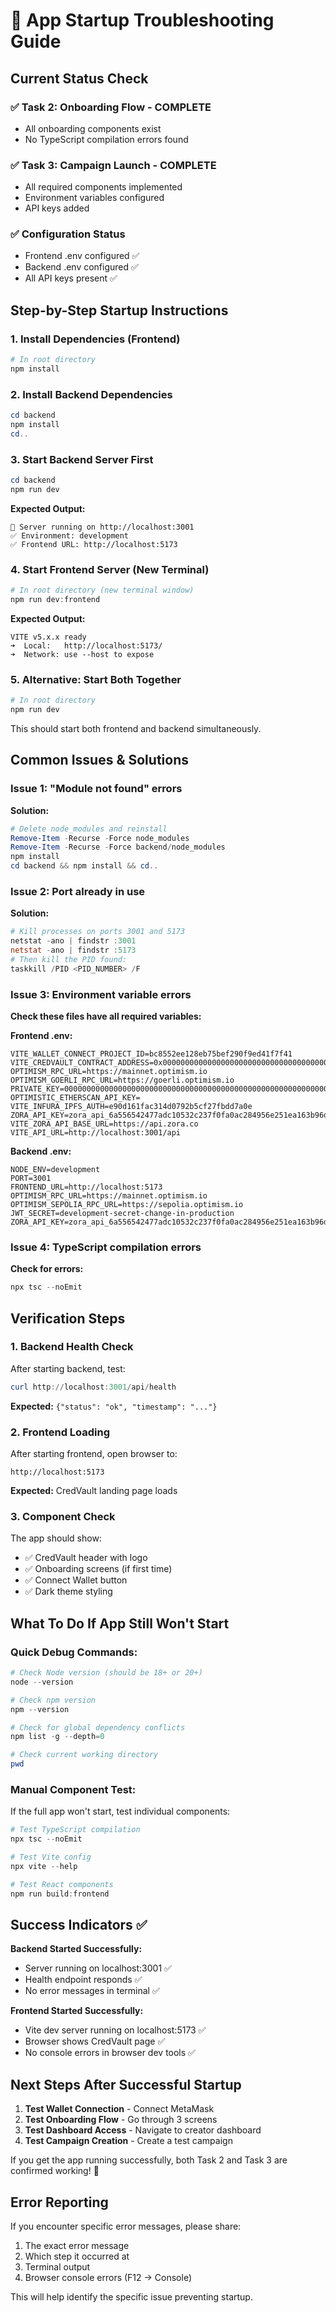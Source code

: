 # 🚨 App Startup Troubleshooting Guide

## Current Status Check

### ✅ Task 2: Onboarding Flow - COMPLETE
- All onboarding components exist
- No TypeScript compilation errors found

### ✅ Task 3: Campaign Launch - COMPLETE 
- All required components implemented
- Environment variables configured
- API keys added

### ✅ Configuration Status
- Frontend .env configured ✅
- Backend .env configured ✅
- All API keys present ✅

## Step-by-Step Startup Instructions

### 1. Install Dependencies (Frontend)
```powershell
# In root directory
npm install
```

### 2. Install Backend Dependencies
```powershell
cd backend
npm install
cd..
```

### 3. Start Backend Server First
```powershell
cd backend
npm run dev
```
**Expected Output:**
```
🚀 Server running on http://localhost:3001
✅ Environment: development
✅ Frontend URL: http://localhost:5173
```

### 4. Start Frontend Server (New Terminal)
```powershell
# In root directory (new terminal window)
npm run dev:frontend
```
**Expected Output:**
```
VITE v5.x.x ready
➜  Local:   http://localhost:5173/
➜  Network: use --host to expose
```

### 5. Alternative: Start Both Together
```powershell
# In root directory
npm run dev
```
This should start both frontend and backend simultaneously.

## Common Issues & Solutions

### Issue 1: "Module not found" errors
**Solution:**
```powershell
# Delete node_modules and reinstall
Remove-Item -Recurse -Force node_modules
Remove-Item -Recurse -Force backend/node_modules
npm install
cd backend && npm install && cd..
```

### Issue 2: Port already in use
**Solution:**
```powershell
# Kill processes on ports 3001 and 5173
netstat -ano | findstr :3001
netstat -ano | findstr :5173
# Then kill the PID found:
taskkill /PID <PID_NUMBER> /F
```

### Issue 3: Environment variable errors
**Check these files have all required variables:**

**Frontend .env:**
```
VITE_WALLET_CONNECT_PROJECT_ID=bc8552ee128eb75bef290f9ed41f7f41
VITE_CREDVAULT_CONTRACT_ADDRESS=0x0000000000000000000000000000000000000000
OPTIMISM_RPC_URL=https://mainnet.optimism.io
OPTIMISM_GOERLI_RPC_URL=https://goerli.optimism.io
PRIVATE_KEY=0000000000000000000000000000000000000000000000000000000000000000
OPTIMISTIC_ETHERSCAN_API_KEY=
VITE_INFURA_IPFS_AUTH=e90d161fac314d0792b5cf27fbdd7a0e
ZORA_API_KEY=zora_api_6a556542477adc10532c237f0fa0ac284956e251ea163b96d28960ec7fc4cbdb
VITE_ZORA_API_BASE_URL=https://api.zora.co
VITE_API_URL=http://localhost:3001/api
```

**Backend .env:**
```
NODE_ENV=development
PORT=3001
FRONTEND_URL=http://localhost:5173
OPTIMISM_RPC_URL=https://mainnet.optimism.io
OPTIMISM_SEPOLIA_RPC_URL=https://sepolia.optimism.io
JWT_SECRET=development-secret-change-in-production
ZORA_API_KEY=zora_api_6a556542477adc10532c237f0fa0ac284956e251ea163b96d28960ec7fc4cbdb
```

### Issue 4: TypeScript compilation errors
**Check for errors:**
```powershell
npx tsc --noEmit
```

## Verification Steps

### 1. Backend Health Check
After starting backend, test:
```powershell
curl http://localhost:3001/api/health
```
**Expected:** `{"status": "ok", "timestamp": "..."}`

### 2. Frontend Loading
After starting frontend, open browser to:
```
http://localhost:5173
```
**Expected:** CredVault landing page loads

### 3. Component Check
The app should show:
- ✅ CredVault header with logo
- ✅ Onboarding screens (if first time)
- ✅ Connect Wallet button
- ✅ Dark theme styling

## What To Do If App Still Won't Start

### Quick Debug Commands:
```powershell
# Check Node version (should be 18+ or 20+)
node --version

# Check npm version
npm --version

# Check for global dependency conflicts
npm list -g --depth=0

# Check current working directory
pwd
```

### Manual Component Test:
If the full app won't start, test individual components:
```powershell
# Test TypeScript compilation
npx tsc --noEmit

# Test Vite config
npx vite --help

# Test React components
npm run build:frontend
```

## Success Indicators ✅

**Backend Started Successfully:**
- Server running on localhost:3001 ✅
- Health endpoint responds ✅
- No error messages in terminal ✅

**Frontend Started Successfully:**
- Vite dev server running on localhost:5173 ✅
- Browser shows CredVault page ✅
- No console errors in browser dev tools ✅

## Next Steps After Successful Startup

1. **Test Wallet Connection** - Connect MetaMask
2. **Test Onboarding Flow** - Go through 3 screens
3. **Test Dashboard Access** - Navigate to creator dashboard
4. **Test Campaign Creation** - Create a test campaign

If you get the app running successfully, both Task 2 and Task 3 are confirmed working! 🚀

## Error Reporting

If you encounter specific error messages, please share:
1. The exact error message
2. Which step it occurred at
3. Terminal output
4. Browser console errors (F12 → Console)

This will help identify the specific issue preventing startup.
